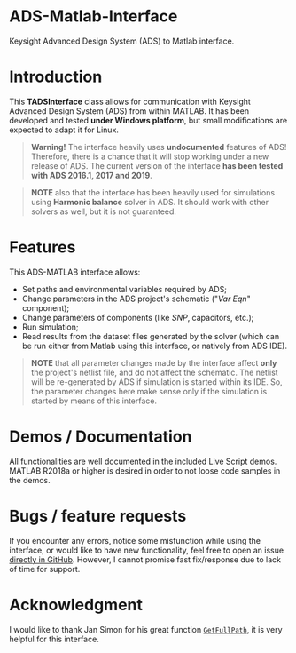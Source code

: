 # ADS-Matlab-Interface

Keysight Advanced Design System (ADS) to Matlab interface.

# Introduction

This **TADSInterface** class allows for communication with Keysight Advanced Design System (ADS) from within MATLAB. 
It has been developed and tested **under Windows platform**, but small modifications are expected to adapt it for Linux.

> **Warning!** The interface heavily uses **undocumented** features of ADS! Therefore, there is a chance that it will stop working under a new release of ADS. The current version of the interface **has been tested with ADS 2016.1, 2017 and 2019**.

> **NOTE** also that the interface has been heavily used for simulations using **Harmonic balance** solver in ADS. It should work with other solvers as well, but it is not guaranteed.

# Features

This ADS-MATLAB interface allows:
 - Set paths and environmental variables required by ADS;
 - Change parameters in the ADS project's schematic ("*Var Eqn*" component);
 - Change parameters of components (like *SNP*, capacitors, etc.);
 - Run simulation;
 - Read results from the dataset files generated by the solver (which can be run either from Matlab using this interface, or natively from ADS IDE).

> **NOTE** that all parameter changes made by the interface affect **only** the project's netlist file, and do not affect the schematic. The netlist will be re-generated by ADS if simulation is started within its IDE. So, the parameter changes here make sense only if the simulation is started by means of this interface.

# Demos / Documentation

All functionalities are well documented in the included Live Script demos. MATLAB R2018a or higher is desired in order to not loose code samples in the demos.

# Bugs / feature requests

If you encounter any errors, notice some misfunction while using the interface, or would like to have new functionality, feel free to open an issue [directly in GitHub](https://github.com/korvin011/ADS-Matlab-Interface/issues). However, I cannot promise fast fix/response due to lack of time for support.

# Acknowledgment

I would like to thank Jan Simon for his great function [`GetFullPath`](https://se.mathworks.com/matlabcentral/fileexchange/28249-getfullpath), it is very helpful for this interface.
